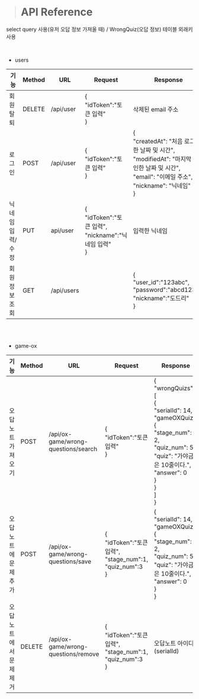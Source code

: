> # API Reference

select query 사용(유저 오답 정보 가져올 때) / WrongQuiz(오답 정보) 테이블 외래키 사용

<br/>

* users

|기능|Method|URL|Request|Response|
|----------|-----|---------|-----------|-------------|
|회원탈퇴  |DELETE|/api/user|{<br/>"idToken":"토큰 입력"<br/>}|삭제된 email 주소<br/>|
|로그인|POST|/api/user|{<br/>"idToken":"토큰 입력"<br/>}|{<br/>"createdAt": "처음 로그인한 날짜 및 시간",<br/>"modifiedAt": "마지막 로그인한 날짜 및 시간",<br/>"email": "이메일 주소",<br/>"nickname": "닉네임"<br/>}|
|닉네임 입력/수정|PUT|api/user|{<br/>"idToken":"토큰 입력",<br/> "nickname":"닉네임 입력"<br/>}|입력한 닉네임|
|회원 정보 조회|GET|/api/users| |{<br/>"user_id":"123abc",<br/> "password":"abcd1234",<br/> "nickname":"도드리"<br/>}|

<br/><br/>

* game-ox

|기능|Method|URL|Request|Response|
|----------|-----|---------|-----------|-------------|
|오답노트 가져오기|POST|/api/ox-game/wrong-questions/search|{<br/>"idToken":"토큰 입력"<br/>}|{<br/>"wrongQuizs": [<br/>{<br/>"serialId": 14,<br/>"gameOXQuiz": {<br/>"stage_num": 2,<br/>"quiz_num": 5,<br/>"quiz": "가야금은 10줄이다.",<br/>"answer": 0<br/>}<br/>}<br/>]<br/>}|
|오답노트에 문제 추가|POST|/api/ox-game/wrong-questions/save|{<br/>"idToken":"토큰 입력",<br/>"stage_num":1,<br/>"quiz_num":3 <br/>}|{<br/>"serialId": 14,<br/>"gameOXQuiz": {<br/>"stage_num": 2,<br/>"quiz_num": 5,<br/>"quiz": "가야금은 10줄이다.",<br/>"answer": 0<br/>}<br/>}|
|오답노트에서 문제 제거|DELETE|/api/ox-game/wrong-questions/remove |{<br/>"idToken":"토큰 입력",<br/>"stage_num":1,<br/>"quiz_num":3 <br/>}|오답노트 아이디(serialId)|
